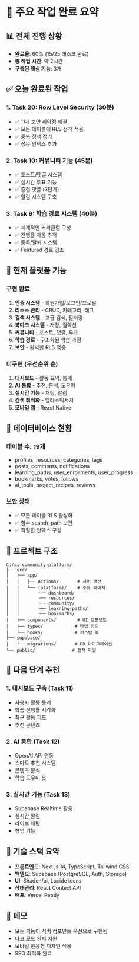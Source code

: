 # 🎉 주요 작업 완료 요약

## 📊 전체 진행 상황
- **완료율**: 60% (15/25 태스크 완료)
- **총 작업 시간**: 약 2시간
- **구축된 핵심 기능**: 3개

## ✅ 오늘 완료된 작업

### 1. Task 20: Row Level Security (30분)
- ✅ 11개 보안 취약점 해결
- ✅ 모든 테이블에 RLS 정책 적용
- ✅ 중복 정책 정리
- ✅ 성능 인덱스 추가

### 2. Task 10: 커뮤니티 기능 (45분)
- ✅ 포스트/댓글 시스템
- ✅ 실시간 투표 기능
- ✅ 중첩 댓글 (3단계)
- ✅ 알림 시스템 구축

### 3. Task 9: 학습 경로 시스템 (40분)
- ✅ 체계적인 커리큘럼 구성
- ✅ 진행률 자동 추적
- ✅ 등록/탈퇴 시스템
- ✅ Featured 경로 강조

## 🚀 현재 플랫폼 기능

### 구현 완료
1. **인증 시스템** - 회원가입/로그인/프로필
2. **리소스 관리** - CRUD, 카테고리, 태그
3. **검색 시스템** - 고급 검색, 필터링
4. **북마크 시스템** - 저장, 컬렉션
5. **커뮤니티** - 포스트, 댓글, 투표
6. **학습 경로** - 구조화된 학습 과정
7. **보안** - 완벽한 RLS 적용

### 미구현 (우선순위 순)
1. **대시보드** - 활동 요약, 통계
2. **AI 통합** - 추천, 분석, 도우미
3. **실시간 기능** - 채팅, 알림
4. **검색 최적화** - 엘라스틱서치
5. **모바일 앱** - React Native

## 💾 데이터베이스 현황

### 테이블 수: 19개
- profiles, resources, categories, tags
- posts, comments, notifications
- learning_paths, user_enrollments, user_progress
- bookmarks, votes, follows
- ai_tools, project_recipes, reviews

### 보안 상태
- ✅ 모든 테이블 RLS 활성화
- ✅ 함수 search_path 보안
- ✅ 적절한 인덱스 구성

## 📁 프로젝트 구조

```
C:/ai-community-platform/
├── src/
│   ├── app/
│   │   ├── actions/       # 서버 액션
│   │   └── (platform)/    # 주요 페이지
│   │       ├── dashboard/
│   │       ├── resources/
│   │       ├── community/
│   │       ├── learning-paths/
│   │       └── bookmarks/
│   ├── components/        # UI 컴포넌트
│   ├── types/            # 타입 정의
│   └── hooks/            # 커스텀 훅
├── supabase/
│   └── migrations/       # DB 마이그레이션
└── public/              # 정적 파일
```

## 🎯 다음 단계 추천

### 1. 대시보드 구축 (Task 11)
- 사용자 활동 통계
- 학습 진행률 시각화
- 최근 활동 피드
- 추천 콘텐츠

### 2. AI 통합 (Task 12)
- OpenAI API 연동
- 스마트 추천 시스템
- 콘텐츠 분석
- 학습 도우미 봇

### 3. 실시간 기능 (Task 13)
- Supabase Realtime 활용
- 실시간 알림
- 라이브 채팅
- 협업 기능

## 🔧 기술 스택 요약

- **프론트엔드**: Next.js 14, TypeScript, Tailwind CSS
- **백엔드**: Supabase (PostgreSQL, Auth, Storage)
- **UI**: Shadcn/ui, Lucide Icons
- **상태관리**: React Context API
- **배포**: Vercel Ready

## 📝 메모
- 모든 기능이 서버 컴포넌트 우선으로 구현됨
- 다크 모드 완벽 지원
- 모바일 반응형 디자인 적용
- SEO 최적화 완료
